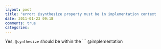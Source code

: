 ```yaml
---
layout: post
title: "error: @synthesize property must be in implementation context   "
date: 2011-01-23 09:18
comments: true
categories: 
---
```


Yes, ```
@synthesize
``` should be within the ```
@implementation
``` block

